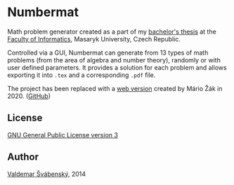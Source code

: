 # Numbermat

Math problem generator created as a part of my [bachelor's thesis](https://is.muni.cz/th/k5kl2/)
at the [Faculty of Informatics](http://fi.muni.cz/), Masaryk University, Czech Republic.

Controlled via a GUI, Numbermat can generate from 13 types of math problems (from the area of algebra and number theory),
randomly or with user defined parameters.
It provides a solution for each problem and allows exporting it into `.tex` and a corresponding `.pdf` file.

The project has been replaced with a [web version](https://www.fi.muni.cz/~xzak11/) created by Mário Žák in 2020.
([GitHub](https://github.com/maarioz/Numbermat-WebApp))

## License

[GNU General Public License version 3](http://www.gnu.org/licenses/gpl-3.0.html)

## Author

[Valdemar Švábenský](https://www.fi.muni.cz/~xsvabens/), 2014
